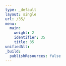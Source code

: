 ```yaml
---
type: _default
layout: single
url: /35/
menu:
  main:
    weight: 2
    identifier: 35
    title: 35
unifiedAlt: 
_build:
  publishResources: false
---
```

